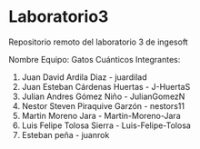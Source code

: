 # Laboratorio3
Repositorio remoto del laboratorio 3 de ingesoft 

Nombre Equipo: Gatos Cuánticos
Integrantes: 

<ol>
<li>Juan David Ardila Diaz - juardilad</li>
<li>Juan Esteban Cárdenas Huertas - J-HuertaS</li>
<li>Julian Andres Gómez Niño - JulianGomezN</li>
<li>Nestor Steven Piraquive Garzón - nestors11</li>
<li>Martin Moreno Jara - Martin-Moreno-Jara</li>
<li>Luis Felipe Tolosa Sierra - Luis-Felipe-Tolosa</li>
<li>Esteban peña - juanrok</li>
</ol>

